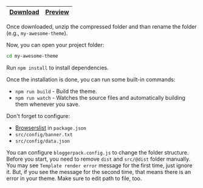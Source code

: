 | [Download](https://github.com/bloggerpack/bloggerpack/releases/download/v1.0.0-beta.1/bloggerpack-1.0.0-beta.1___2-column.zip) | [Preview](https://bloggerpack-template-2-column.blogspot.com/) |
| --- | --- |

Once downloaded, unzip the compressed folder and than rename the folder (e.g., `my-awesome-theme`).

Now, you can open your project folder:

```bash
cd my-awesome-theme
```

Run `npm install` to install dependencies.

Once the installation is done, you can run some built-in commands:

- `npm run build` - Build the theme.
- `npm run watch` - Watches the source files and automatically building them whenever you save.

Don't forget to configure:

- [Browserslist](https://github.com/browserslist/browserslist) in `package.json`
- `src/config/banner.txt`
- `src/config/data.json`

You can configure `bloggerpack.config.js` to change the folder structure. Before you start, you need to remove `dist` and `src/@dist` folder manually. You may see `Template render error` message for the first time, just ignore it. But, if you see the message for the second time, that means there is an error in your theme. Make sure to edit path to file, too.
